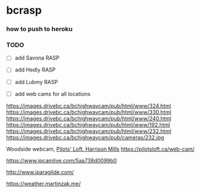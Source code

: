 # bcrasp

### how to push to heroku



### TODO
- [ ] add Savona RASP

- [ ] add Hedly RASP

- [ ] add Lubmy RASP

- [ ] add web cams for all locations

https://images.drivebc.ca/bchighwaycam/pub/html/www/324.html
https://images.drivebc.ca/bchighwaycam/pub/html/www/330.html
https://images.drivebc.ca/bchighwaycam/pub/html/www/240.html
https://images.drivebc.ca/bchighwaycam/pub/html/www/192.html
https://images.drivebc.ca/bchighwaycam/pub/html/www/232.html
https://images.drivebc.ca/bchighwaycam/pub/cameras/232.jpg

Woodside webcam, [Pilots' Loft. Harrison Mills](https://pilotsloft.ca)
https://pilotsloft.ca/web-cam/

https://www.ipcamlive.com/5aa738d0099b0

http://www.iparaglide.com/

https://weather.martinzak.me/
